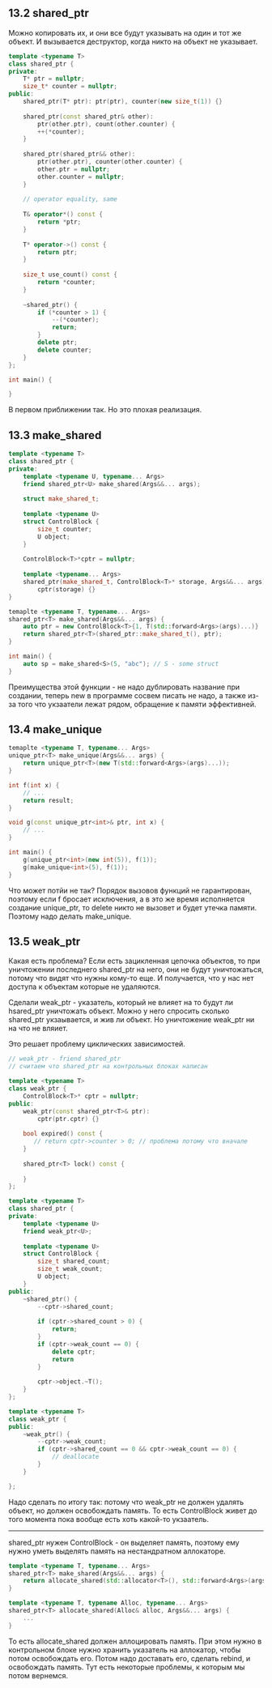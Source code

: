 ## 13.2 shared_ptr

Можно копировать их, и они все будут указывать на один и тот же объект. И вызывается деструктор, когда никто на объект не указывает.

```cpp
template <typename T>
class shared_ptr {
private:
    T* ptr = nullptr;
    size_t* counter = nullptr;
public:
    shared_ptr(T* ptr): ptr(ptr), counter(new size_t(1)) {}
    
    shared_ptr(const shared_ptr& other):
        ptr(other.ptr), count(other.counter) {
        ++(*counter);
    }
    
    shared_ptr(shared_ptr&& other):
        ptr(other.ptr), counter(other.counter) {
        other.ptr = nullptr;
        other.counter = nullptr;
    }
    
    // operator equality, same
    
    T& operator*() const {
        return *ptr;
    }
    
    T* operator->() const {
        return ptr;
    }
    
    size_t use_count() const {
        return *counter;
    }
    
    ~shared_ptr() {
        if (*counter > 1) {
            --(*counter);
            return;
        }
        delete ptr;
        delete counter;
    }
};

int main() {

}
```

В первом приближении так. Но это плохая реализация. 

## 13.3 make_shared

```cpp
template <typename T>
class shared_ptr {
private:
    template <typename U, typename... Args>
    friend shared_ptr<U> make_shared(Args&&... args);
    
    struct make_shared_t;
    
    template <typename U>
    struct ControlBlock {
        size_t counter;
        U object;
    }
    
    ControlBlock<T>*cptr = nullptr;
    
    template <typename... Args>
    shared_ptr(make_shared_t, ControlBlock<T>* storage, Args&&... args):
        cptr(storage) {}
}    

temaplte <typename T, typename... Args>
shared_ptr<T> make_shared(Args&&... args) {
    auto ptr = new ControlBlock<T>{1, T(std::forward<Args>(args)...)}
    return shared_ptr<T>(shared_ptr::make_shared_t(), ptr);
}

int main() {
    auto sp = make_shared<S>(5, "abc"); // S - some struct
}
```

Преимущества этой функции - не надо дублировать название при создании, теперь new в программе сосвем писать не надо, а также из-за того что укзаатели лежат рядом, обращение к памяти эффективней.

## 13.4 make_unique

```cpp
temaplte <typename T, typename... Args>
unique_ptr<T> make_unique(Args&&... args) {
    return unique_ptr<T>(new T(std::forward<Args>(args)...));
}

int f(int x) {
    // ... 
    return result;
}

void g(const unique_ptr<int>& ptr, int x) {
    // ...
}

int main() {
    g(unique_ptr<int>(new int(5)), f(1));
    g(make_unique<int>(5), f(1));
}
```

Что может потйи не так? Порядок вызовов функций не гарантирован, поэтому если f бросает исключения, а в это же время исполняется создание unique_ptr, то delete никто не вызовет и будет утечка памяти.
Поэтому надо делать make_unique. 

## 13.5 weak_ptr

Какая есть проблема? Если есть зацикленная цепочка объектов, то при уничтожении последнего shared_ptr на него, они не будут уничтожаться, потому что видят что нужны кому-то еще. И получается, что у нас нет доступа к объектам которые не удаляются.

Сделали weak_ptr - указатель, который не влияет на то будут ли hsared_ptr уничтожать объект. Можно у него спросить сколько shared_ptr укзаывается, и жив ли объект. Но уничтожение weak_ptr ни на что не вляиет.

Это решает проблему циклических зависимостей.


```cpp
// weak_ptr - friend shared_ptr
// считаем что shared_ptr на контрольных блоках написан

template <typename T>
class weak_ptr {
    ControlBlock<T>* cptr = nullptr;
public:
    weak_ptr(const shared_ptr<T>& ptr):
        cptr(ptr.cptr) {}
    
    bool expired() const {
       // return cptr->counter > 0; // проблема потому что вначале
    }
    
    shared_ptr<T> lock() const {
        
    }
};
```

```cpp
template <typename T>
class shared_ptr {
private:
    template <typename U>
    friend weak_ptr<U>;
    
    template <typename U>
    struct ControlBlock {
        size_t shared_count;
        size_t weak_count;
        U object;
    }
public:
    ~shared_ptr() {
        --cptr->shared_count;
    
        if (cptr->shared_count > 0) {
            return;
        }
        if (cptr->weak_count == 0) {
            delete cptr;
            return
        }
        
        cptr->object.~T();
    }
};

template <typename T>
class weak_ptr {
public:
    ~weak_ptr() {
        --cptr->weak_count;
        if (cptr->shared_count == 0 && cptr->weak_count == 0) {
            // deallocate
        }
    }

};
```

Надо сделать по итогу так: потому что weak_ptr не должен удалять объект, но должен освобождать память. То есть ControlBlock живет до того момента пока вообще есть хоть какой-то укзаатель.


------

shared_ptr нужен ControlBlock - он выделяет память, поэтому ему нужно уметь выделять память на нестандратном аллокаторе. 

```cpp
template <typename T, typename... Args>
shared_ptr<T> make_shared(Args&&... args) {
    return allocate_shared(std::allocator<T>(), std::forward<Args>(args)...);
}

template <typename T, typename Alloc, typename... Args>
shared_ptr<T> allocate_shared(Alloc& alloc, Args&&... args) {
    ...
}
```

То есть allocate_shared должен аллоцировать память. При этом нужно в контрольном блоке нужно хранить указатель на аллокатор, чтобы потом освобождать его. Потом надо доставать его, сделать rebind, и освобождать память. Тут есть некоторые проблемы, к которым мы потом вернемся.







